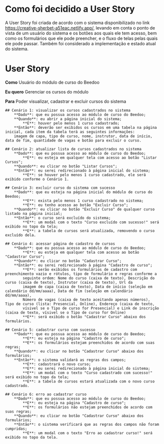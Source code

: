 # Como foi decidido a User Story
A User Story foi criada de acordo com o sistema disponibilizado no link https://creative-sherbet-a51eac.netlify.app/, levando em conta 
o ponto de vista de um usuário do sistema e os botões aos quais ele tem acesso, bem como os formulários que ele pode preencher, e o 
fluxo de telas pelas quais ele pode passar. Também foi considerado a implementação e estado atual do sistema.

# User Story
**Como**
	Usuário do módulo de curso do Beedoo

**Eu quero**
	Gerenciar os cursos do módulo

**Para**
	Poder visualizar, cadastrar e excluir cursos do sistema
	
	## Cenário 1: visualizar os cursos cadastrados no sistema
		**Dado**: que eu possua acesso ao módulo de curso do Beedoo;
		**Quando**: eu abrir a página inicial do sistema;
			**E**: houver pelo menos 1 curso cadastrado;
		**Então**: deverão ser exibidos os cursos em uma tabela na página inicial, cada item da tabela terá as seguintes informações:
		imagem de capa, tipo de curso, nome, instrutor, data de início, data de fim, quantidade de vagas e botão para excluir o curso.
		
	## Cenário 2: atualizar lista de cursos cadastrados no sistema
		**Dado**: que eu possua acesso ao módulo de curso do Beedoo;
			**E**: eu esteja em qualquer tela com acesso ao botão "Listar Cursos";
		**Quando**: eu clicar no botão "Listar Cursos";
		**Então**: eu serei redirecionado à página inicial do sistema;
			**E**: se houver pelo menos 1 curso cadastrado, ele será exibido conforme o Cenário 1.
			
	## Cenário 3: excluir curso do sistema com sucesso
		**Dado**: que eu esteja na página inicial do módulo de curso do Beedoo;
			**E**: exista pelo menos 1 curso cadastrado no sistema;
			**E**: eu tenho acesso ao botão "Excluir Curso";
		**Quando**: eu clicar no botão "Excluir Curso" de qualquer curso listado na página inicial;
		**Então**: o curso será excluído do sistema;
			**E**: um modal com o texto "Curso excluído com sucesso!" será exibido no topo da tela;
			**E**: a tabela de cursos será atualizada, removendo o curso excluído dela.
			
	## Cenário 4: acessar página de cadastro de cursos
		**Dado**: que eu possua acesso ao módulo de curso do Beedoo;
			**E**: eu esteja em qualquer tela com acesso ao botão "Cadastrar Curso";
		**Quando**: eu clicar no botão "Cadastrar Curso";
		**Então**: eu serei redirecionado à página "Cadastro de curso";
			**E**: serão exibidos os formulários de cadastro com preenchimento vazio e rótulos, tipo de formulário e regras conforme a
			seguinte ordem: Nome do curso (caixa de texto), Descrição do curso (caixa de texto), Instrutor (caixa de texto), Url da
			imagem de capa (caixa de texto), Data de início (seleção em calendário dd/mm/aaaa), Data de fim (seleção em calendário dd/mm/aaaa),
			Número de vagas (caixa de texto aceitando apenas números), Tipo de curso (lista: Presencial, Online), Endereço (caixa de texto,
			vísivel se o Tipo de curso for Presencial) e Link de inscrição (caixa de texto, vísivel se o Tipo de curso for Online)
			**E**: será exibido o botão "Cadastrar Curso" abaixo dos formulários.
	
	## Cenário 5: cadastrar curso com sucesso
		**Dado**: que eu possua acesso ao módulo de curso do Beedoo;
			**E**: eu esteja na página "Cadastro de curso";
			**E**: os formulários estejam preenchidos de acordo com suas regras;
		**Quando**: eu clicar no botão "Cadastrar Curso" abaixo dos formulários;
		**Então**: o sistema validará as regras dos campos;
			**E**: cadastrará o novo curso;
			**E**: eu serei redirecionado à página inicial do sistema;
			**E**: um modal com o texto "Curso cadastrado com sucesso!" será exibido no topo da tela;
			**E**: a tabela de cursos estará atualizada com o novo curso cadastrado.
			
	## Cenário 6: erro ao cadastrar curso
		**Dado**: que eu possua acesso ao módulo de curso do Beedoo;
			**E**: eu esteja na página "Cadastro de curso";
			**E**: os formulários não estejam preenchidos de acordo com suas regras;
		**Quando**: eu clicar no botão "Cadastrar Curso" abaixo dos formulários;
		**Então**: o sistema verificará que as regras dos campos não foram cumpridas;
			**E**: um modal com o texto "Erro ao cadastrar curso!" será exibido no topo da tela.